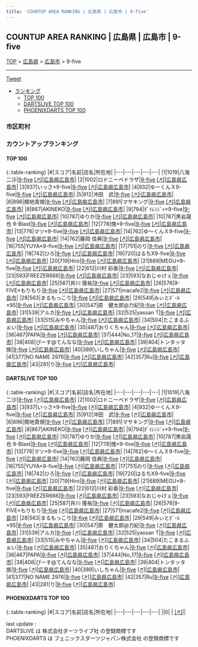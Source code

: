 ```yaml
---
title: 'COUNTUP AREA RANKING | 広島県 | 広島市 | 9-five'
---
```

## COUNTUP AREA RANKING | 広島県 | 広島市 | 9-five

[TOP](/darts/rank/) > [広島県](/darts/rank/広島県/) > [広島市](/darts/rank/広島県/広島市/) > 9-five

___

<a href="https://twitter.com/share?ref_src=twsrc%5Etfw" data-text="COUNTUP AREA RANKING | 広島県広島市9-five" class="twitter-share-button" data-hashtags="DARTSLIVE,PHOENIXDARTS,darts,ダーツ" data-show-count="false">Tweet</a>

* [ランキング](#カウントアップランキング)
    * [TOP 100](#top-100)
    * [DARTSLIVE TOP 100](#dartslive-top-100)
    * [PHOENIXDARTS TOP 100](#phoenixdarts-top-100)

### 市区町村

<ul>

</ul>

### カウントアップランキング

#### TOP 100



{:.table-ranking}
|#|スコア|名前|店名|所在地|
|---|---|---|---|---|
|1|1019|<span class="rank-name-dl">八海　二沙</span>|<a href="/darts/rank/shops/0b9bc5e0f224284ff454cb89828a1cfe.html">9-five</a> <a href="https://search.dartslive.com/jp/shop/0b9bc5e0f224284ff454cb89828a1cfe">[↗]</a>|<a href="/darts/rank/広島県/広島市">広島県広島市</a>|
|2|1002|<span class="rank-name-dl">ロドニーペドラザ</span>|<a href="/darts/rank/shops/0b9bc5e0f224284ff454cb89828a1cfe.html">9-five</a> <a href="https://search.dartslive.com/jp/shop/0b9bc5e0f224284ff454cb89828a1cfe">[↗]</a>|<a href="/darts/rank/広島県/広島市">広島県広島市</a>|
|3|937|<span class="rank-name-dl">いっさ×9-five</span>|<a href="/darts/rank/shops/0b9bc5e0f224284ff454cb89828a1cfe.html">9-five</a> <a href="https://search.dartslive.com/jp/shop/0b9bc5e0f224284ff454cb89828a1cfe">[↗]</a>|<a href="/darts/rank/広島県/広島市">広島県広島市</a>|
|4|932|<span class="rank-name-dl">ゆーくんＸ9-five</span>|<a href="/darts/rank/shops/0b9bc5e0f224284ff454cb89828a1cfe.html">9-five</a> <a href="https://search.dartslive.com/jp/shop/0b9bc5e0f224284ff454cb89828a1cfe">[↗]</a>|<a href="/darts/rank/広島県/広島市">広島県広島市</a>|
|5|912|<span class="rank-name-dl">沖田　武</span>|<a href="/darts/rank/shops/0b9bc5e0f224284ff454cb89828a1cfe.html">9-five</a> <a href="https://search.dartslive.com/jp/shop/0b9bc5e0f224284ff454cb89828a1cfe">[↗]</a>|<a href="/darts/rank/広島県/広島市">広島県広島市</a>|
|6|896|<span class="rank-name-dl">開地貴規</span>|<a href="/darts/rank/shops/0b9bc5e0f224284ff454cb89828a1cfe.html">9-five</a> <a href="https://search.dartslive.com/jp/shop/0b9bc5e0f224284ff454cb89828a1cfe">[↗]</a>|<a href="/darts/rank/広島県/広島市">広島県広島市</a>|
|7|891|<span class="rank-name-dl">マサキング</span>|<a href="/darts/rank/shops/0b9bc5e0f224284ff454cb89828a1cfe.html">9-five</a> <a href="https://search.dartslive.com/jp/shop/0b9bc5e0f224284ff454cb89828a1cfe">[↗]</a>|<a href="/darts/rank/広島県/広島市">広島県広島市</a>|
|8|867|<span class="rank-name-dl">AKINEKO</span>|<a href="/darts/rank/shops/0b9bc5e0f224284ff454cb89828a1cfe.html">9-five</a> <a href="https://search.dartslive.com/jp/shop/0b9bc5e0f224284ff454cb89828a1cfe">[↗]</a>|<a href="/darts/rank/広島県/広島市">広島県広島市</a>|
|9|794|<span class="rank-name-dl">ﾀﾞｲﾚﾝｼﾞｬ×9-five</span>|<a href="/darts/rank/shops/0b9bc5e0f224284ff454cb89828a1cfe.html">9-five</a> <a href="https://search.dartslive.com/jp/shop/0b9bc5e0f224284ff454cb89828a1cfe">[↗]</a>|<a href="/darts/rank/広島県/広島市">広島県広島市</a>|
|10|787|<span class="rank-name-dl">ゆりか</span>|<a href="/darts/rank/shops/0b9bc5e0f224284ff454cb89828a1cfe.html">9-five</a> <a href="https://search.dartslive.com/jp/shop/0b9bc5e0f224284ff454cb89828a1cfe">[↗]</a>|<a href="/darts/rank/広島県/広島市">広島県広島市</a>|
|10|787|<span class="rank-name-dl">黒岩晟也 9-Blast</span>|<a href="/darts/rank/shops/0b9bc5e0f224284ff454cb89828a1cfe.html">9-five</a> <a href="https://search.dartslive.com/jp/shop/0b9bc5e0f224284ff454cb89828a1cfe">[↗]</a>|<a href="/darts/rank/広島県/広島市">広島県広島市</a>|
|12|778|<span class="rank-name-dl">傀×9-five</span>|<a href="/darts/rank/shops/0b9bc5e0f224284ff454cb89828a1cfe.html">9-five</a> <a href="https://search.dartslive.com/jp/shop/0b9bc5e0f224284ff454cb89828a1cfe">[↗]</a>|<a href="/darts/rank/広島県/広島市">広島県広島市</a>|
|13|776|<span class="rank-name-dl">マツ×9-five</span>|<a href="/darts/rank/shops/0b9bc5e0f224284ff454cb89828a1cfe.html">9-five</a> <a href="https://search.dartslive.com/jp/shop/0b9bc5e0f224284ff454cb89828a1cfe">[↗]</a>|<a href="/darts/rank/広島県/広島市">広島県広島市</a>|
|14|762|<span class="rank-name-dl">ゆ〜くんＸ9-five</span>|<a href="/darts/rank/shops/0b9bc5e0f224284ff454cb89828a1cfe.html">9-five</a> <a href="https://search.dartslive.com/jp/shop/0b9bc5e0f224284ff454cb89828a1cfe">[↗]</a>|<a href="/darts/rank/広島県/広島市">広島県広島市</a>|
|14|762|<span class="rank-name-dl">藤岡 佳典</span>|<a href="/darts/rank/shops/0b9bc5e0f224284ff454cb89828a1cfe.html">9-five</a> <a href="https://search.dartslive.com/jp/shop/0b9bc5e0f224284ff454cb89828a1cfe">[↗]</a>|<a href="/darts/rank/広島県/広島市">広島県広島市</a>|
|16|755|<span class="rank-name-dl">YUYA×9-five</span>|<a href="/darts/rank/shops/0b9bc5e0f224284ff454cb89828a1cfe.html">9-five</a> <a href="https://search.dartslive.com/jp/shop/0b9bc5e0f224284ff454cb89828a1cfe">[↗]</a>|<a href="/darts/rank/広島県/広島市">広島県広島市</a>|
|17|751|<span class="rank-name-dl">のり</span>|<a href="/darts/rank/shops/0b9bc5e0f224284ff454cb89828a1cfe.html">9-five</a> <a href="https://search.dartslive.com/jp/shop/0b9bc5e0f224284ff454cb89828a1cfe">[↗]</a>|<a href="/darts/rank/広島県/広島市">広島県広島市</a>|
|18|742|<span class="rank-name-dl">ひろ</span>|<a href="/darts/rank/shops/0b9bc5e0f224284ff454cb89828a1cfe.html">9-five</a> <a href="https://search.dartslive.com/jp/shop/0b9bc5e0f224284ff454cb89828a1cfe">[↗]</a>|<a href="/darts/rank/広島県/広島市">広島県広島市</a>|
|19|720|<span class="rank-name-dl">はるちX9-five</span>|<a href="/darts/rank/shops/0b9bc5e0f224284ff454cb89828a1cfe.html">9-five</a> <a href="https://search.dartslive.com/jp/shop/0b9bc5e0f224284ff454cb89828a1cfe">[↗]</a>|<a href="/darts/rank/広島県/広島市">広島県広島市</a>|
|20|719|<span class="rank-name-dl">Hiro</span>|<a href="/darts/rank/shops/0b9bc5e0f224284ff454cb89828a1cfe.html">9-five</a> <a href="https://search.dartslive.com/jp/shop/0b9bc5e0f224284ff454cb89828a1cfe">[↗]</a>|<a href="/darts/rank/広島県/広島市">広島県広島市</a>|
|21|689|<span class="rank-name-dl">MEGU×9ｰfive</span>|<a href="/darts/rank/shops/0b9bc5e0f224284ff454cb89828a1cfe.html">9-five</a> <a href="https://search.dartslive.com/jp/shop/0b9bc5e0f224284ff454cb89828a1cfe">[↗]</a>|<a href="/darts/rank/広島県/広島市">広島県広島市</a>|
|22|612|<span class="rank-name-dl">川村 彩香</span>|<a href="/darts/rank/shops/0b9bc5e0f224284ff454cb89828a1cfe.html">9-five</a> <a href="https://search.dartslive.com/jp/shop/0b9bc5e0f224284ff454cb89828a1cfe">[↗]</a>|<a href="/darts/rank/広島県/広島市">広島県広島市</a>|
|23|593|<span class="rank-name-dl">FREEZER666</span>|<a href="/darts/rank/shops/0b9bc5e0f224284ff454cb89828a1cfe.html">9-five</a> <a href="https://search.dartslive.com/jp/shop/0b9bc5e0f224284ff454cb89828a1cfe">[↗]</a>|<a href="/darts/rank/広島県/広島市">広島県広島市</a>|
|23|593|<span class="rank-name-dl">なおじゃけぇ</span>|<a href="/darts/rank/shops/0b9bc5e0f224284ff454cb89828a1cfe.html">9-five</a> <a href="https://search.dartslive.com/jp/shop/0b9bc5e0f224284ff454cb89828a1cfe">[↗]</a>|<a href="/darts/rank/広島県/広島市">広島県広島市</a>|
|25|587|<span class="rank-name-dl">井川 隆祐</span>|<a href="/darts/rank/shops/0b9bc5e0f224284ff454cb89828a1cfe.html">9-five</a> <a href="https://search.dartslive.com/jp/shop/0b9bc5e0f224284ff454cb89828a1cfe">[↗]</a>|<a href="/darts/rank/広島県/広島市">広島県広島市</a>|
|26|576|<span class="rank-name-dl">9-FIVE×もりもり</span>|<a href="/darts/rank/shops/0b9bc5e0f224284ff454cb89828a1cfe.html">9-five</a> <a href="https://search.dartslive.com/jp/shop/0b9bc5e0f224284ff454cb89828a1cfe">[↗]</a>|<a href="/darts/rank/広島県/広島市">広島県広島市</a>|
|27|571|<span class="rank-name-dl">macafe2</span>|<a href="/darts/rank/shops/0b9bc5e0f224284ff454cb89828a1cfe.html">9-five</a> <a href="https://search.dartslive.com/jp/shop/0b9bc5e0f224284ff454cb89828a1cfe">[↗]</a>|<a href="/darts/rank/広島県/広島市">広島県広島市</a>|
|28|563|<span class="rank-name-dl">まるもっこり</span>|<a href="/darts/rank/shops/0b9bc5e0f224284ff454cb89828a1cfe.html">9-five</a> <a href="https://search.dartslive.com/jp/shop/0b9bc5e0f224284ff454cb89828a1cfe">[↗]</a>|<a href="/darts/rank/広島県/広島市">広島県広島市</a>|
|29|549|<span class="rank-name-dl">みぃとﾎﾞｰﾙ×95</span>|<a href="/darts/rank/shops/0b9bc5e0f224284ff454cb89828a1cfe.html">9-five</a> <a href="https://search.dartslive.com/jp/shop/0b9bc5e0f224284ff454cb89828a1cfe">[↗]</a>|<a href="/darts/rank/広島県/広島市">広島県広島市</a>|
|30|547|<span class="rank-name-dl">原　健太郎@力紀</span>|<a href="/darts/rank/shops/0b9bc5e0f224284ff454cb89828a1cfe.html">9-five</a> <a href="https://search.dartslive.com/jp/shop/0b9bc5e0f224284ff454cb89828a1cfe">[↗]</a>|<a href="/darts/rank/広島県/広島市">広島県広島市</a>|
|31|539|<span class="rank-name-dl">アルカ</span>|<a href="/darts/rank/shops/0b9bc5e0f224284ff454cb89828a1cfe.html">9-five</a> <a href="https://search.dartslive.com/jp/shop/0b9bc5e0f224284ff454cb89828a1cfe">[↗]</a>|<a href="/darts/rank/広島県/広島市">広島県広島市</a>|
|32|525|<span class="rank-name-dl">yassan T</span>|<a href="/darts/rank/shops/0b9bc5e0f224284ff454cb89828a1cfe.html">9-five</a> <a href="https://search.dartslive.com/jp/shop/0b9bc5e0f224284ff454cb89828a1cfe">[↗]</a>|<a href="/darts/rank/広島県/広島市">広島県広島市</a>|
|33|515|<span class="rank-name-dl">みやちゃん</span>|<a href="/darts/rank/shops/0b9bc5e0f224284ff454cb89828a1cfe.html">9-five</a> <a href="https://search.dartslive.com/jp/shop/0b9bc5e0f224284ff454cb89828a1cfe">[↗]</a>|<a href="/darts/rank/広島県/広島市">広島県広島市</a>|
|34|504|<span class="rank-name-dl">たこまるふぉい</span>|<a href="/darts/rank/shops/0b9bc5e0f224284ff454cb89828a1cfe.html">9-five</a> <a href="https://search.dartslive.com/jp/shop/0b9bc5e0f224284ff454cb89828a1cfe">[↗]</a>|<a href="/darts/rank/広島県/広島市">広島県広島市</a>|
|35|487|<span class="rank-name-dl">おりくちゃん</span>|<a href="/darts/rank/shops/0b9bc5e0f224284ff454cb89828a1cfe.html">9-five</a> <a href="https://search.dartslive.com/jp/shop/0b9bc5e0f224284ff454cb89828a1cfe">[↗]</a>|<a href="/darts/rank/広島県/広島市">広島県広島市</a>|
|36|467|<span class="rank-name-dl">PAPA</span>|<a href="/darts/rank/shops/0b9bc5e0f224284ff454cb89828a1cfe.html">9-five</a> <a href="https://search.dartslive.com/jp/shop/0b9bc5e0f224284ff454cb89828a1cfe">[↗]</a>|<a href="/darts/rank/広島県/広島市">広島県広島市</a>|
|37|444|<span class="rank-name-dl">No_17</span>|<a href="/darts/rank/shops/0b9bc5e0f224284ff454cb89828a1cfe.html">9-five</a> <a href="https://search.dartslive.com/jp/shop/0b9bc5e0f224284ff454cb89828a1cfe">[↗]</a>|<a href="/darts/rank/広島県/広島市">広島県広島市</a>|
|38|408|<span class="rank-name-dl">ぴーす@てんなな</span>|<a href="/darts/rank/shops/0b9bc5e0f224284ff454cb89828a1cfe.html">9-five</a> <a href="https://search.dartslive.com/jp/shop/0b9bc5e0f224284ff454cb89828a1cfe">[↗]</a>|<a href="/darts/rank/広島県/広島市">広島県広島市</a>|
|39|404|<span class="rank-name-dl">トンタッタ族</span>|<a href="/darts/rank/shops/0b9bc5e0f224284ff454cb89828a1cfe.html">9-five</a> <a href="https://search.dartslive.com/jp/shop/0b9bc5e0f224284ff454cb89828a1cfe">[↗]</a>|<a href="/darts/rank/広島県/広島市">広島県広島市</a>|
|40|389|<span class="rank-name-dl">いしちゃん</span>|<a href="/darts/rank/shops/0b9bc5e0f224284ff454cb89828a1cfe.html">9-five</a> <a href="https://search.dartslive.com/jp/shop/0b9bc5e0f224284ff454cb89828a1cfe">[↗]</a>|<a href="/darts/rank/広島県/広島市">広島県広島市</a>|
|41|377|<span class="rank-name-dl">NO NAME 2976</span>|<a href="/darts/rank/shops/0b9bc5e0f224284ff454cb89828a1cfe.html">9-five</a> <a href="https://search.dartslive.com/jp/shop/0b9bc5e0f224284ff454cb89828a1cfe">[↗]</a>|<a href="/darts/rank/広島県/広島市">広島県広島市</a>|
|42|357|<span class="rank-name-dl">Ru</span>|<a href="/darts/rank/shops/0b9bc5e0f224284ff454cb89828a1cfe.html">9-five</a> <a href="https://search.dartslive.com/jp/shop/0b9bc5e0f224284ff454cb89828a1cfe">[↗]</a>|<a href="/darts/rank/広島県/広島市">広島県広島市</a>|
|43|281|<span class="rank-name-dl">り</span>|<a href="/darts/rank/shops/0b9bc5e0f224284ff454cb89828a1cfe.html">9-five</a> <a href="https://search.dartslive.com/jp/shop/0b9bc5e0f224284ff454cb89828a1cfe">[↗]</a>|<a href="/darts/rank/広島県/広島市">広島県広島市</a>|


#### DARTSLIVE TOP 100



{:.table-ranking}
|#|スコア|名前|店名|所在地|
|---|---|---|---|---|
|1|1019|<span class="rank-name-dl">八海　二沙</span>|<a href="/darts/rank/shops/0b9bc5e0f224284ff454cb89828a1cfe.html">9-five</a> <a href="https://search.dartslive.com/jp/shop/0b9bc5e0f224284ff454cb89828a1cfe">[↗]</a>|<a href="/darts/rank/広島県/広島市">広島県広島市</a>|
|2|1002|<span class="rank-name-dl">ロドニーペドラザ</span>|<a href="/darts/rank/shops/0b9bc5e0f224284ff454cb89828a1cfe.html">9-five</a> <a href="https://search.dartslive.com/jp/shop/0b9bc5e0f224284ff454cb89828a1cfe">[↗]</a>|<a href="/darts/rank/広島県/広島市">広島県広島市</a>|
|3|937|<span class="rank-name-dl">いっさ×9-five</span>|<a href="/darts/rank/shops/0b9bc5e0f224284ff454cb89828a1cfe.html">9-five</a> <a href="https://search.dartslive.com/jp/shop/0b9bc5e0f224284ff454cb89828a1cfe">[↗]</a>|<a href="/darts/rank/広島県/広島市">広島県広島市</a>|
|4|932|<span class="rank-name-dl">ゆーくんＸ9-five</span>|<a href="/darts/rank/shops/0b9bc5e0f224284ff454cb89828a1cfe.html">9-five</a> <a href="https://search.dartslive.com/jp/shop/0b9bc5e0f224284ff454cb89828a1cfe">[↗]</a>|<a href="/darts/rank/広島県/広島市">広島県広島市</a>|
|5|912|<span class="rank-name-dl">沖田　武</span>|<a href="/darts/rank/shops/0b9bc5e0f224284ff454cb89828a1cfe.html">9-five</a> <a href="https://search.dartslive.com/jp/shop/0b9bc5e0f224284ff454cb89828a1cfe">[↗]</a>|<a href="/darts/rank/広島県/広島市">広島県広島市</a>|
|6|896|<span class="rank-name-dl">開地貴規</span>|<a href="/darts/rank/shops/0b9bc5e0f224284ff454cb89828a1cfe.html">9-five</a> <a href="https://search.dartslive.com/jp/shop/0b9bc5e0f224284ff454cb89828a1cfe">[↗]</a>|<a href="/darts/rank/広島県/広島市">広島県広島市</a>|
|7|891|<span class="rank-name-dl">マサキング</span>|<a href="/darts/rank/shops/0b9bc5e0f224284ff454cb89828a1cfe.html">9-five</a> <a href="https://search.dartslive.com/jp/shop/0b9bc5e0f224284ff454cb89828a1cfe">[↗]</a>|<a href="/darts/rank/広島県/広島市">広島県広島市</a>|
|8|867|<span class="rank-name-dl">AKINEKO</span>|<a href="/darts/rank/shops/0b9bc5e0f224284ff454cb89828a1cfe.html">9-five</a> <a href="https://search.dartslive.com/jp/shop/0b9bc5e0f224284ff454cb89828a1cfe">[↗]</a>|<a href="/darts/rank/広島県/広島市">広島県広島市</a>|
|9|794|<span class="rank-name-dl">ﾀﾞｲﾚﾝｼﾞｬ×9-five</span>|<a href="/darts/rank/shops/0b9bc5e0f224284ff454cb89828a1cfe.html">9-five</a> <a href="https://search.dartslive.com/jp/shop/0b9bc5e0f224284ff454cb89828a1cfe">[↗]</a>|<a href="/darts/rank/広島県/広島市">広島県広島市</a>|
|10|787|<span class="rank-name-dl">ゆりか</span>|<a href="/darts/rank/shops/0b9bc5e0f224284ff454cb89828a1cfe.html">9-five</a> <a href="https://search.dartslive.com/jp/shop/0b9bc5e0f224284ff454cb89828a1cfe">[↗]</a>|<a href="/darts/rank/広島県/広島市">広島県広島市</a>|
|10|787|<span class="rank-name-dl">黒岩晟也 9-Blast</span>|<a href="/darts/rank/shops/0b9bc5e0f224284ff454cb89828a1cfe.html">9-five</a> <a href="https://search.dartslive.com/jp/shop/0b9bc5e0f224284ff454cb89828a1cfe">[↗]</a>|<a href="/darts/rank/広島県/広島市">広島県広島市</a>|
|12|778|<span class="rank-name-dl">傀×9-five</span>|<a href="/darts/rank/shops/0b9bc5e0f224284ff454cb89828a1cfe.html">9-five</a> <a href="https://search.dartslive.com/jp/shop/0b9bc5e0f224284ff454cb89828a1cfe">[↗]</a>|<a href="/darts/rank/広島県/広島市">広島県広島市</a>|
|13|776|<span class="rank-name-dl">マツ×9-five</span>|<a href="/darts/rank/shops/0b9bc5e0f224284ff454cb89828a1cfe.html">9-five</a> <a href="https://search.dartslive.com/jp/shop/0b9bc5e0f224284ff454cb89828a1cfe">[↗]</a>|<a href="/darts/rank/広島県/広島市">広島県広島市</a>|
|14|762|<span class="rank-name-dl">ゆ〜くんＸ9-five</span>|<a href="/darts/rank/shops/0b9bc5e0f224284ff454cb89828a1cfe.html">9-five</a> <a href="https://search.dartslive.com/jp/shop/0b9bc5e0f224284ff454cb89828a1cfe">[↗]</a>|<a href="/darts/rank/広島県/広島市">広島県広島市</a>|
|14|762|<span class="rank-name-dl">藤岡 佳典</span>|<a href="/darts/rank/shops/0b9bc5e0f224284ff454cb89828a1cfe.html">9-five</a> <a href="https://search.dartslive.com/jp/shop/0b9bc5e0f224284ff454cb89828a1cfe">[↗]</a>|<a href="/darts/rank/広島県/広島市">広島県広島市</a>|
|16|755|<span class="rank-name-dl">YUYA×9-five</span>|<a href="/darts/rank/shops/0b9bc5e0f224284ff454cb89828a1cfe.html">9-five</a> <a href="https://search.dartslive.com/jp/shop/0b9bc5e0f224284ff454cb89828a1cfe">[↗]</a>|<a href="/darts/rank/広島県/広島市">広島県広島市</a>|
|17|751|<span class="rank-name-dl">のり</span>|<a href="/darts/rank/shops/0b9bc5e0f224284ff454cb89828a1cfe.html">9-five</a> <a href="https://search.dartslive.com/jp/shop/0b9bc5e0f224284ff454cb89828a1cfe">[↗]</a>|<a href="/darts/rank/広島県/広島市">広島県広島市</a>|
|18|742|<span class="rank-name-dl">ひろ</span>|<a href="/darts/rank/shops/0b9bc5e0f224284ff454cb89828a1cfe.html">9-five</a> <a href="https://search.dartslive.com/jp/shop/0b9bc5e0f224284ff454cb89828a1cfe">[↗]</a>|<a href="/darts/rank/広島県/広島市">広島県広島市</a>|
|19|720|<span class="rank-name-dl">はるちX9-five</span>|<a href="/darts/rank/shops/0b9bc5e0f224284ff454cb89828a1cfe.html">9-five</a> <a href="https://search.dartslive.com/jp/shop/0b9bc5e0f224284ff454cb89828a1cfe">[↗]</a>|<a href="/darts/rank/広島県/広島市">広島県広島市</a>|
|20|719|<span class="rank-name-dl">Hiro</span>|<a href="/darts/rank/shops/0b9bc5e0f224284ff454cb89828a1cfe.html">9-five</a> <a href="https://search.dartslive.com/jp/shop/0b9bc5e0f224284ff454cb89828a1cfe">[↗]</a>|<a href="/darts/rank/広島県/広島市">広島県広島市</a>|
|21|689|<span class="rank-name-dl">MEGU×9ｰfive</span>|<a href="/darts/rank/shops/0b9bc5e0f224284ff454cb89828a1cfe.html">9-five</a> <a href="https://search.dartslive.com/jp/shop/0b9bc5e0f224284ff454cb89828a1cfe">[↗]</a>|<a href="/darts/rank/広島県/広島市">広島県広島市</a>|
|22|612|<span class="rank-name-dl">川村 彩香</span>|<a href="/darts/rank/shops/0b9bc5e0f224284ff454cb89828a1cfe.html">9-five</a> <a href="https://search.dartslive.com/jp/shop/0b9bc5e0f224284ff454cb89828a1cfe">[↗]</a>|<a href="/darts/rank/広島県/広島市">広島県広島市</a>|
|23|593|<span class="rank-name-dl">FREEZER666</span>|<a href="/darts/rank/shops/0b9bc5e0f224284ff454cb89828a1cfe.html">9-five</a> <a href="https://search.dartslive.com/jp/shop/0b9bc5e0f224284ff454cb89828a1cfe">[↗]</a>|<a href="/darts/rank/広島県/広島市">広島県広島市</a>|
|23|593|<span class="rank-name-dl">なおじゃけぇ</span>|<a href="/darts/rank/shops/0b9bc5e0f224284ff454cb89828a1cfe.html">9-five</a> <a href="https://search.dartslive.com/jp/shop/0b9bc5e0f224284ff454cb89828a1cfe">[↗]</a>|<a href="/darts/rank/広島県/広島市">広島県広島市</a>|
|25|587|<span class="rank-name-dl">井川 隆祐</span>|<a href="/darts/rank/shops/0b9bc5e0f224284ff454cb89828a1cfe.html">9-five</a> <a href="https://search.dartslive.com/jp/shop/0b9bc5e0f224284ff454cb89828a1cfe">[↗]</a>|<a href="/darts/rank/広島県/広島市">広島県広島市</a>|
|26|576|<span class="rank-name-dl">9-FIVE×もりもり</span>|<a href="/darts/rank/shops/0b9bc5e0f224284ff454cb89828a1cfe.html">9-five</a> <a href="https://search.dartslive.com/jp/shop/0b9bc5e0f224284ff454cb89828a1cfe">[↗]</a>|<a href="/darts/rank/広島県/広島市">広島県広島市</a>|
|27|571|<span class="rank-name-dl">macafe2</span>|<a href="/darts/rank/shops/0b9bc5e0f224284ff454cb89828a1cfe.html">9-five</a> <a href="https://search.dartslive.com/jp/shop/0b9bc5e0f224284ff454cb89828a1cfe">[↗]</a>|<a href="/darts/rank/広島県/広島市">広島県広島市</a>|
|28|563|<span class="rank-name-dl">まるもっこり</span>|<a href="/darts/rank/shops/0b9bc5e0f224284ff454cb89828a1cfe.html">9-five</a> <a href="https://search.dartslive.com/jp/shop/0b9bc5e0f224284ff454cb89828a1cfe">[↗]</a>|<a href="/darts/rank/広島県/広島市">広島県広島市</a>|
|29|549|<span class="rank-name-dl">みぃとﾎﾞｰﾙ×95</span>|<a href="/darts/rank/shops/0b9bc5e0f224284ff454cb89828a1cfe.html">9-five</a> <a href="https://search.dartslive.com/jp/shop/0b9bc5e0f224284ff454cb89828a1cfe">[↗]</a>|<a href="/darts/rank/広島県/広島市">広島県広島市</a>|
|30|547|<span class="rank-name-dl">原　健太郎@力紀</span>|<a href="/darts/rank/shops/0b9bc5e0f224284ff454cb89828a1cfe.html">9-five</a> <a href="https://search.dartslive.com/jp/shop/0b9bc5e0f224284ff454cb89828a1cfe">[↗]</a>|<a href="/darts/rank/広島県/広島市">広島県広島市</a>|
|31|539|<span class="rank-name-dl">アルカ</span>|<a href="/darts/rank/shops/0b9bc5e0f224284ff454cb89828a1cfe.html">9-five</a> <a href="https://search.dartslive.com/jp/shop/0b9bc5e0f224284ff454cb89828a1cfe">[↗]</a>|<a href="/darts/rank/広島県/広島市">広島県広島市</a>|
|32|525|<span class="rank-name-dl">yassan T</span>|<a href="/darts/rank/shops/0b9bc5e0f224284ff454cb89828a1cfe.html">9-five</a> <a href="https://search.dartslive.com/jp/shop/0b9bc5e0f224284ff454cb89828a1cfe">[↗]</a>|<a href="/darts/rank/広島県/広島市">広島県広島市</a>|
|33|515|<span class="rank-name-dl">みやちゃん</span>|<a href="/darts/rank/shops/0b9bc5e0f224284ff454cb89828a1cfe.html">9-five</a> <a href="https://search.dartslive.com/jp/shop/0b9bc5e0f224284ff454cb89828a1cfe">[↗]</a>|<a href="/darts/rank/広島県/広島市">広島県広島市</a>|
|34|504|<span class="rank-name-dl">たこまるふぉい</span>|<a href="/darts/rank/shops/0b9bc5e0f224284ff454cb89828a1cfe.html">9-five</a> <a href="https://search.dartslive.com/jp/shop/0b9bc5e0f224284ff454cb89828a1cfe">[↗]</a>|<a href="/darts/rank/広島県/広島市">広島県広島市</a>|
|35|487|<span class="rank-name-dl">おりくちゃん</span>|<a href="/darts/rank/shops/0b9bc5e0f224284ff454cb89828a1cfe.html">9-five</a> <a href="https://search.dartslive.com/jp/shop/0b9bc5e0f224284ff454cb89828a1cfe">[↗]</a>|<a href="/darts/rank/広島県/広島市">広島県広島市</a>|
|36|467|<span class="rank-name-dl">PAPA</span>|<a href="/darts/rank/shops/0b9bc5e0f224284ff454cb89828a1cfe.html">9-five</a> <a href="https://search.dartslive.com/jp/shop/0b9bc5e0f224284ff454cb89828a1cfe">[↗]</a>|<a href="/darts/rank/広島県/広島市">広島県広島市</a>|
|37|444|<span class="rank-name-dl">No_17</span>|<a href="/darts/rank/shops/0b9bc5e0f224284ff454cb89828a1cfe.html">9-five</a> <a href="https://search.dartslive.com/jp/shop/0b9bc5e0f224284ff454cb89828a1cfe">[↗]</a>|<a href="/darts/rank/広島県/広島市">広島県広島市</a>|
|38|408|<span class="rank-name-dl">ぴーす@てんなな</span>|<a href="/darts/rank/shops/0b9bc5e0f224284ff454cb89828a1cfe.html">9-five</a> <a href="https://search.dartslive.com/jp/shop/0b9bc5e0f224284ff454cb89828a1cfe">[↗]</a>|<a href="/darts/rank/広島県/広島市">広島県広島市</a>|
|39|404|<span class="rank-name-dl">トンタッタ族</span>|<a href="/darts/rank/shops/0b9bc5e0f224284ff454cb89828a1cfe.html">9-five</a> <a href="https://search.dartslive.com/jp/shop/0b9bc5e0f224284ff454cb89828a1cfe">[↗]</a>|<a href="/darts/rank/広島県/広島市">広島県広島市</a>|
|40|389|<span class="rank-name-dl">いしちゃん</span>|<a href="/darts/rank/shops/0b9bc5e0f224284ff454cb89828a1cfe.html">9-five</a> <a href="https://search.dartslive.com/jp/shop/0b9bc5e0f224284ff454cb89828a1cfe">[↗]</a>|<a href="/darts/rank/広島県/広島市">広島県広島市</a>|
|41|377|<span class="rank-name-dl">NO NAME 2976</span>|<a href="/darts/rank/shops/0b9bc5e0f224284ff454cb89828a1cfe.html">9-five</a> <a href="https://search.dartslive.com/jp/shop/0b9bc5e0f224284ff454cb89828a1cfe">[↗]</a>|<a href="/darts/rank/広島県/広島市">広島県広島市</a>|
|42|357|<span class="rank-name-dl">Ru</span>|<a href="/darts/rank/shops/0b9bc5e0f224284ff454cb89828a1cfe.html">9-five</a> <a href="https://search.dartslive.com/jp/shop/0b9bc5e0f224284ff454cb89828a1cfe">[↗]</a>|<a href="/darts/rank/広島県/広島市">広島県広島市</a>|
|43|281|<span class="rank-name-dl">り</span>|<a href="/darts/rank/shops/0b9bc5e0f224284ff454cb89828a1cfe.html">9-five</a> <a href="https://search.dartslive.com/jp/shop/0b9bc5e0f224284ff454cb89828a1cfe">[↗]</a>|<a href="/darts/rank/広島県/広島市">広島県広島市</a>|


#### PHOENIXDARTS TOP 100



{:.table-ranking}
|#|スコア|名前|店名|所在地|
|---|---|---|---|---|
||0|<span class="rank-name-dl"> </span>|<a href="/darts/rank/shops/.html"></a> <a href="">[↗]</a>|<a href="/darts/rank//"></a>|


<div class="footer border-top border-gray-light mt-5 pt-3 text-right text-gray">
    last update : <span style="font-weight: italic" id="foot_last_modified"></span><br />
    DARTSLIVE は 株式会社ダーツライブ社 の登録商標です<br />
    PHOENIXDARTS は フェニックスダーツジャパン株式会社 の登録商標です<br />
</div>

<script src="https://cdnjs.cloudflare.com/ajax/libs/jquery.tablesorter/2.31.3/js/jquery.tablesorter.min.js" integrity="sha512-qzgd5cYSZcosqpzpn7zF2ZId8f/8CHmFKZ8j7mU4OUXTNRd5g+ZHBPsgKEwoqxCtdQvExE5LprwwPAgoicguNg==" crossorigin="anonymous" referrerpolicy="no-referrer"></script>
<link rel="stylesheet" href="https://cdnjs.cloudflare.com/ajax/libs/jquery.tablesorter/2.31.3/css/theme.default.min.css" integrity="sha512-wghhOJkjQX0Lh3NSWvNKeZ0ZpNn+SPVXX1Qyc9OCaogADktxrBiBdKGDoqVUOyhStvMBmJQ8ZdMHiR3wuEq8+w==" crossorigin="anonymous" referrerpolicy="no-referrer" />
<script>
$(function() {
    $(".table-ranking").tablesorter({sortList:[[0, 0]]});
    $("#foot_last_modified").text(formatDate(new Date(document.lastModified), 'yyyy-MM-dd HH:mm:ss'));
});
</script>

<script async src="https://platform.twitter.com/widgets.js" charset="utf-8"></script>